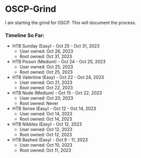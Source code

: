 # OSCP-Grind
I am starting the grind for OSCP. This will document the process. 

### Timeline So Far:
- HTB Sunday (Easy) - Oct 25 - Oct 31, 2023
  - User owned: Oct 26, 2023
  - Root owned: Oct 31, 2023
- HTB Poison (Medium) - Oct 24 - Oct 25, 2023
  - User owned: Oct 25, 2023
  - Root owned: Oct 25, 2023
- HTB Valentine (Easy) - Oct 22 - Oct 24, 2023
  - User owned: Oct 21, 2023
  - Root owned: Oct 22, 2023
- HTB Node (Medium) - Oct 15 - Oct 22, 2023
  - User owned: Oct 20, 2023
  - Root owned: Never
- HTB Sense (Easy) - Oct 12 - Oct 14, 2023
  - User owned: Oct 14, 2023
  - Root owned: Oct 14, 2023
- HTB Nibbles (Easy) - Oct 12, 2023
  - User owned: Oct 12, 2023
  - Root owned: Oct 12, 2023
- HTB Bashed (Easy) - Oct 9 - 11, 2023
  - User owned: Oct 10, 2023
  - Root owned: Oct 11, 2023
